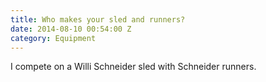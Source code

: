 ```yaml
---
title: Who makes your sled and runners?
date: 2014-08-10 00:54:00 Z
category: Equipment
---
```


I compete on a Willi Schneider sled with Schneider runners.
